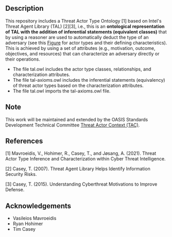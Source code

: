 ## Description
This repository includes a Threat Actor Type Ontology [1] based on Intel's Threat Agent Library (TAL) [2][3], i.e., this is an **ontological representation of TAL with the addition of inferential statements (equivalent classes)** that by using a reasoner are used to automatically deduct the type of an adversary (see this [Figure](https://github.com/Vasileios-Mavroeidis/cti-knowledge-representation/blob/main/Threat-Agent-Library/figure.png) for actor types and their defining characteristics). This is achieved by using a set of attributes (e.g., motivation, outcome, objectives, and resources) that can characterize an adversary directly or their operations.

- The file tal.owl includes the actor type classes, relationships, and characterization attributes.
- The file tal-axioms.owl includes the inferential statements (equivalency) of threat actor types based on the characterization attributes.
- The file tal.owl imports the tal-axioms.owl file.

## Note
This work will be maintained and extended by the OASIS Standards Development Technical Committee [Threat Actor Context (TAC)](https://www.oasis-open.org/committees/tac/).



## References

[1] Mavroeidis, V., Hohimer, R., Casey, T., and Jøsang, A. (2021). Threat Actor Type Inference and Characterization within Cyber Threat Intelligence.

[2] Casey, T. (2007). Threat Agent Library Helps Identify Information Security Risks.

[3] Casey, T. (2015). Understanding Cyberthreat Motivations to Improve Defense.


## Acknowledgements
- Vasileios Mavroeidis
- Ryan Hohimer
- Tim Casey

